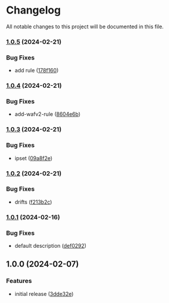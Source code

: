 # Changelog

All notable changes to this project will be documented in this file.

### [1.0.5](https://github.com/finisterra-io/terraform-aws-wafv2/compare/v1.0.4...v1.0.5) (2024-02-21)


### Bug Fixes

* add rule ([178f160](https://github.com/finisterra-io/terraform-aws-wafv2/commit/178f1606d7c4dd957e8c0f26bb75309e79c10f9b))

### [1.0.4](https://github.com/finisterra-io/terraform-aws-wafv2/compare/v1.0.3...v1.0.4) (2024-02-21)


### Bug Fixes

* add-wafv2-rule ([8604e6b](https://github.com/finisterra-io/terraform-aws-wafv2/commit/8604e6b974a141a1af28ee1b6e0ac0768e2478dd))

### [1.0.3](https://github.com/finisterra-io/terraform-aws-wafv2/compare/v1.0.2...v1.0.3) (2024-02-21)


### Bug Fixes

* ipset ([09a8f2e](https://github.com/finisterra-io/terraform-aws-wafv2/commit/09a8f2eb4547440cb76933710b628d2c927e870f))

### [1.0.2](https://github.com/finisterra-io/terraform-aws-wafv2/compare/v1.0.1...v1.0.2) (2024-02-21)


### Bug Fixes

* drifts ([f213b2c](https://github.com/finisterra-io/terraform-aws-wafv2/commit/f213b2caacf7ec7a48e67433c4a4b78c3305dd37))

### [1.0.1](https://github.com/finisterra-io/terraform-aws-wafv2/compare/v1.0.0...v1.0.1) (2024-02-16)


### Bug Fixes

* default description ([def0292](https://github.com/finisterra-io/terraform-aws-wafv2/commit/def0292f75525da7def91c5e493808b90e7b3ad2))

## 1.0.0 (2024-02-07)


### Features

* initial release ([3dde32e](https://github.com/finisterra-io/terraform-aws-wafv2/commit/3dde32e03e10ce0321df53b45dc15ebb88e20edb))
